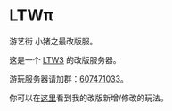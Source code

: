 # LTWπ
游艺街 小猪之最改版服。

这是一个 [LTW3](https://github.com/Hex-Dragon/LTW3) 的改版服务器。

游玩服务器请加群：[607471033](https://jq.qq.com/?_wv=1027&k=riOZLTPw)。

你可以在[这里](https://www.pigest.top/2023/server/)看到我的改版新增/修改的玩法。
